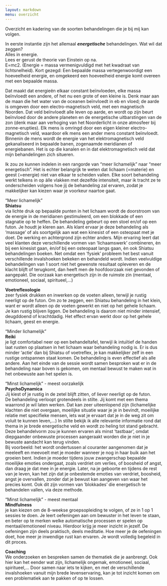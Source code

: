 ```yaml
---
layout: markdown
menu: overzicht
---
```


Overzicht en kadering van de soorten behandelingen die je bij mij kan volgen.   

In eerste instantie zijn het allemaal ***energetische*** behandelingen. Wat wil dat zeggen?   
Alles in energie.    
Lees er gerust de theorie van Einstein op na.    
E=mc2. (Energie = massa vermenigvuldigd met het kwadraat van lichtsnelheid). Kort gezegd: Een bepaalde massa vertegenwoordigt een hoeveelheid energie, en omgekeerd een hoeveelheid energie komt overeen met een bepaalde massa.  

Dat maakt dat energieën elkaar constant beïnvloeden, elke massa beïnvloedt een andere, of het nu een grote of een kleine is. Denk maar aan de maan die het water van de oceanen beïnvloedt in eb en vloed; de aarde is omgeven door een electro-magnetisch veld, met een magnetisch Noorden. Dat veld beïnvloedt alle leven op aarde, en wordt op zijn beurt beïnvloed door de andere planeten en de energetische uitbarstingen van de zon (denk maar aan verhoging van het Noorderlicht in onze atmosfeer bij zonne-erupties). Elk mens is omringd door een eigen kleiner electro-magnetisch veld, waardoor elk mens een ander mens constant beïnvloedt. Binnenin de mens wordt de energie van het elektromagnetisch veld gekanaliseerd in bepaalde banen, zogenaamde meridianen of energiebanen. 
Het is op die kanalen en in dat elektromagnetisch veld dat mijn behandelingen zich situeren.   

Ik zou ze kunnen indelen in een rangorde van “meer lichamelijk” naar “meer energetisch”. Het is echter belangrijk te weten dat lichaam (=materie) en geest (=energie) niet van elkaar te scheiden vallen. Elke soort behandeling werkt telkens in op àlle vlakken met dezelfde intensiteit, maar ik tracht ze te onderscheiden volgens hoe jij de behandeling zal ervaren, zodat je makkelijker kan kiezen waar je voorkeur naartoe gaat. 

“Meer lichamelijk”   
**Shiatsu**    
via lichte druk op bepaalde punten in het lichaam wordt de doorstroom van de energie in de meridianen gestimuleerd, om een blokkade of een stagnatie op te heffen. De behandeling gebeurt op een stoel en/of op een futon. Je houdt je kleren aan. Als klant ervaar je deze behandeling als ‘massage’ of als soortgelijk aan wat een kinesist of een osteopaat met je doet. De werking en achtergrond zijn echter anders. Mijn ervaring leert dat veel klanten deze verschillende vormen van ‘lichaamswerk’ combineren, èn bij een kinesist gaan, èn/of bij een osteopaat langs gaan, èn ook Shiatsu behandelingen boeken. Net omdat een ‘fysiek’ probleem het best vanuit verschillende invalshoeken bekeken en behandeld wordt. Indien veelvuldige behandelingen van 1 soort niet het gewenste resultaat opleveren en de klacht blijft of terugkomt, dan heeft men de hoofdoorzaak niet gevonden of aangepakt. Die oorzaak kan energetisch zijn in de ruimste zin (mentaal, emotioneel, sociaal, spiritueel,…)      

**Voetreflexologie**    
zeer fysiek drukken en inwerken op de voeten alleen, terwijl je rustig neerligt op de futon. Om zo te zeggen, een Shiatsu behandeling in het klein, want er wordt alleen op de voeten gewerkt en niet op het gehele lichaam. Je kan rustig blijven liggen. De behandeling is daarom niet minder intensief, deugddoend of krachtdadig. Het effect ervan werkt door op het gehele lichaam, geest en energie.   

“Minder lichamelijk”   
**Reiki**   
je ligt comfortabel neer op een behandeltafel, 
terwijl ik intuïtief de handen laat rusten op plaatsen in het lichaam waar behandeling nodig is. 
Er is dus minder ‘actie’ dan bij Shiatsu of voetreflex, je kan makkelijker zelf in een rustige ontspannen staat komen. 
De behandeling is even effectief als alle andere. 
Aan het einde van de sessie wordt samen besproken wat er in de behandeling naar boven is gekomen, 
om mentaal bewust te maken wat in het onbewuste aan het spelen is.   

“Minst lichamelijk” - meest oorzakelijk   
**PsychoDynamica**    
Jij kiest of je rustig in de zetel blijft zitten, of liever neerligt op de futon.    
De behandeling verloopt grotendeels in stilte. Jij komt met een thema waarrond je wil laten werken. Dat kan zeer uiteenlopend zijn (lichamelijke klachten die niet overgaan, moeilijke situatie waar je je in bevindt, moeilijke relatie met specifieke mensen, iets wat je ervaart dat je in de weg zit om voluit te kunnen leven,…)
In stilte bekijk ik alle relevantie informatie rond dat thema in je brede energetische veld en wordt zo heling tot stand gebracht. 
Deze behandelvorm zou je kunnen ervaren als minst ‘tastbaar’, omdat diepgaander onbewuste processen aangeraakt worden die je niet in je bewuste aandacht kan terug vinden.    
Bij voorbeeld: het wordt ondertussen al couranter aangenomen dat je meeleeft en meevoelt met je moeder wanneer je nog in haar buik aan het groeien bent. Indien je moeder tijdens jouw zwangerschap bepaalde moeilijke emoties ondergaat, zoals verdriet om verlies, of boosheid of angst, dan draag je dat mee in je energie. Later, na je geboorte en tijdens de rest van je leven, kan het zijn dat je onbestemde emoties van verdriet, boosheid, angst je overvallen, zonder dat je bewust kan aangeven van waar het precies komt. Ook dit zijn vormen van ‘blokkades’ die energetisch te behandelen vallen, via deze methode.    


“Minst lichamelijk” - meest mentaal   
**Mindfulness**   
je kan kiezen om de 8-weekse groepsopleiding te volgen, of ze in 1 op 1 sessies te doen. 
Je leert oefeningen aan om bewuster in het leven te staan, en beter op te merken welke automatische processen er spelen op mentaal/emotioneel niveau. Hierdoor krijg je meer inzicht in jezelf. De oefeningen zijn deels praktisch, deels meditatie. Hoe meer je de oefeningen doet, hoe meer je inwendige rust kan ervaren. Je wordt volledig begeleid in dit proces. 

**Coaching**   
We onderzoeken en bespreken samen de thematiek die je aanbrengt. Ook hier kan het eender wat zijn, lichamelijk ongemak, emotioneel, sociaal, spiritueel,… Door samen naar iets te kijken, en met de verschillende invalshoeken vanuit mijn brede levenservaring, kan je tot inzicht komen om een problematiek aan te pakken of op te lossen. 
